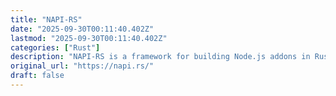 ```yaml
---
title: "NAPI-RS"
date: "2025-09-30T00:11:40.402Z"
lastmod: "2025-09-30T00:11:40.402Z"
categories: ["Rust"]
description: "NAPI-RS is a framework for building Node.js addons in Rust."
original_url: "https://napi.rs/"
draft: false
---
```

